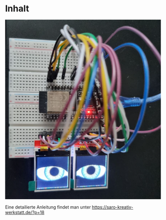 # Inhalt

![ergebnis.png](readme/ergebnis.png)

Eine detailierte Anleitung findet man unter https://saro-kreativ-werkstatt.de/?p=18
